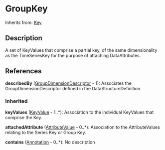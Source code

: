 
# GroupKey

Inherits from: [Key](Key.md)



## Description

A set of KeyValues that comprise a partial key, of the same dimensionality as the TimeSeriesKey for the purpose of attaching DataAttributes.




## References

**describedBy** ([GroupDimensionDescriptor](GroupDimensionDescriptor.md) - 1): Associates the GroupDimensionDescriptor defined in the DataStructureDefinition.

### Inherited

**keyValues** ([KeyValue](KeyValue.md) - 1..*): Association to the individual KeyValues that comprise the Key.

**attachedAttribute** ([AttributeValue](AttributeValue.md) - 0..*): Association to the AttributeValues relating to the Series Key or Group Key.

**contains** ([Annotation](../Base/Annotation.md) - 0..*): No description




